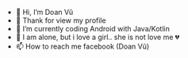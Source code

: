 - 👋 Hi, I’m Doan Vũ
- 👀 Thank for view my profile
- 🌱 I’m currently coding Android with Java/Kotlin
- 💞️ I am alone, but i love a girl.. she is not love me 💔
- 📫 How to reach me facebook (Doan Vũ)

<!---
doanvu2000/doanvu2000 is a ✨ special ✨ repository because its `README.md` (this file) appears on your GitHub profile.
You can click the Preview link to take a look at your changes.
--->
